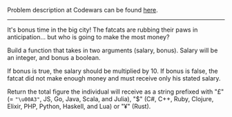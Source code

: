 Problem description at Codewars can be found
[here](https://www.codewars.com/kata/56f6ad906b88de513f000d96/train/python).

-------------

It's bonus time in the big city! The fatcats are rubbing their paws in anticipation... but who is
going to make the most money?
<br>

Build a function that takes in two arguments (salary, bonus). Salary will be an integer, and bonus a
boolean.
<br>

If bonus is true, the salary should be multiplied by 10. If bonus is false, the fatcat did not make
enough money and must receive only his stated salary.
<br>

Return the total figure the individual will receive as a string prefixed with "£" (= `"\u00A3"`, JS,
Go, Java, Scala, and Julia), "$" (C#, C++, Ruby, Clojure, Elixir, PHP, Python, Haskell, and Lua) or
"¥" (Rust).
